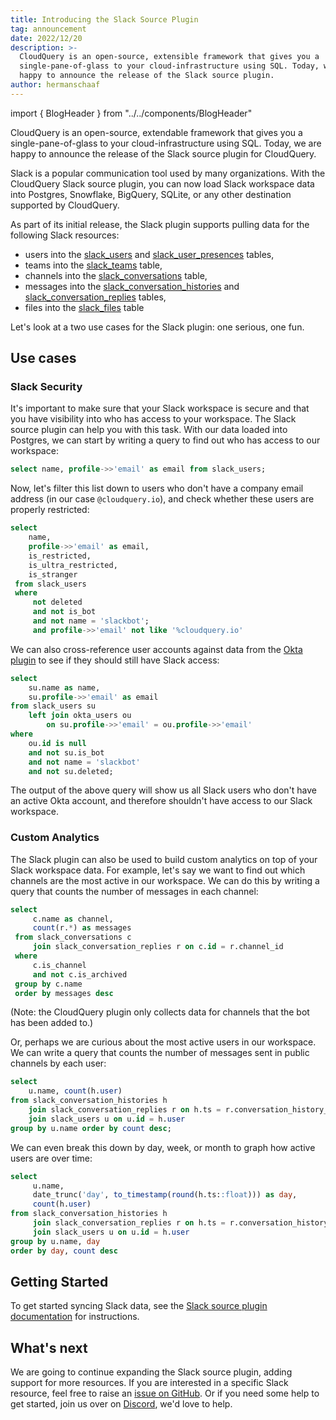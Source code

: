 ```yaml
---
title: Introducing the Slack Source Plugin
tag: announcement
date: 2022/12/20
description: >-
  CloudQuery is an open-source, extensible framework that gives you a
  single-pane-of-glass to your cloud-infrastructure using SQL. Today, we are
  happy to announce the release of the Slack source plugin.
author: hermanschaaf
---
```


import { BlogHeader } from "../../components/BlogHeader"

<BlogHeader/>

CloudQuery is an open-source, extendable framework that gives you a single-pane-of-glass to your cloud-infrastructure using SQL. Today, we are happy to announce the release of the Slack source plugin for CloudQuery.

Slack is a popular communication tool used by many organizations. With the CloudQuery Slack source plugin, you can now load Slack workspace data into Postgres, Snowflake, BigQuery, SQLite, or any other destination supported by CloudQuery. 

As part of its initial release, the Slack plugin supports pulling data for the following Slack resources:
 - users into the [slack_users](https://github.com/cloudquery/cloudquery/blob/main/plugins/source/slack/docs/tables/slack_users.md) and [slack_user_presences](https://github.com/cloudquery/cloudquery/blob/main/plugins/source/slack/docs/tables/slack_user_presences.md) tables,
 - teams into the [slack_teams](https://github.com/cloudquery/cloudquery/blob/main/plugins/source/slack/docs/tables/slack_teams.md) table,
 - channels into the [slack_conversations](https://github.com/cloudquery/cloudquery/blob/main/plugins/source/slack/docs/tables/slack_conversations.md) table,
 - messages into the [slack_conversation_histories](https://github.com/cloudquery/cloudquery/blob/main/plugins/source/slack/docs/tables/slack_conversation_histories.md) and [slack_conversation_replies](https://github.com/cloudquery/cloudquery/blob/main/plugins/source/slack/docs/tables/slack_conversation_replies.md) tables,
 - files into the [slack_files](https://github.com/cloudquery/cloudquery/blob/main/plugins/source/slack/docs/tables/slack_teams.md) table

Let's look at a two use cases for the Slack plugin: one serious, one fun. 

## Use cases

### Slack Security

It's important to make sure that your Slack workspace is secure and that you have visibility into who has access to your workspace. The Slack source plugin can help you with this task. With our data loaded into Postgres, we can start by writing a query to find out who has access to our workspace:

```sql
select name, profile->>'email' as email from slack_users;
```

Now, let's filter this list down to users who don't have a company email address (in our case `@cloudquery.io`), and check whether these users are properly restricted:

```sql
select 
    name, 
    profile->>'email' as email, 
    is_restricted, 
    is_ultra_restricted, 
    is_stranger
 from slack_users
 where
     not deleted
     and not is_bot
     and not name = 'slackbot';
     and profile->>'email' not like '%cloudquery.io' 
```

We can also cross-reference user accounts against data from the [Okta plugin](/docs/plugins/sources/okta/overview) to see if they should still have Slack access:

```sql
select 
    su.name as name, 
    su.profile->>'email' as email 
from slack_users su 
    left join okta_users ou 
        on su.profile->>'email' = ou.profile->>'email' 
where 
    ou.id is null 
    and not su.is_bot 
    and not name = 'slackbot'
    and not su.deleted;
```

The output of the above query will show us all Slack users who don't have an active Okta account, and therefore shouldn't have access to our Slack workspace.

### Custom Analytics

The Slack plugin can also be used to build custom analytics on top of your Slack workspace data. For example, let's say we want to find out which channels are the most active in our workspace. We can do this by writing a query that counts the number of messages in each channel:

```sql
select
     c.name as channel,
     count(r.*) as messages
 from slack_conversations c
     join slack_conversation_replies r on c.id = r.channel_id
 where
     c.is_channel
     and not c.is_archived 
 group by c.name 
 order by messages desc
```

(Note: the CloudQuery plugin only collects data for channels that the bot has been added to.)

Or, perhaps we are curious about the most active users in our workspace. We can write a query that counts the number of messages sent in public channels by each user:

```sql
select 
    u.name, count(h.user) 
from slack_conversation_histories h 
    join slack_conversation_replies r on h.ts = r.conversation_history_ts 
    join slack_users u on u.id = h.user 
group by u.name order by count desc;
```

We can even break this down by day, week, or month to graph how active users are over time:

```sql
select
     u.name,
     date_trunc('day', to_timestamp(round(h.ts::float))) as day,
     count(h.user)
from slack_conversation_histories h
     join slack_conversation_replies r on h.ts = r.conversation_history_ts
     join slack_users u on u.id = h.user 
group by u.name, day 
order by day, count desc
```

## Getting Started

To get started syncing Slack data, see the [Slack source plugin documentation](/docs/plugins/sources/slack/overview) for instructions.

## What's next

We are going to continue expanding the Slack source plugin, adding support for more resources. If you are interested in a specific Slack resource, feel free to raise an [issue on GitHub](https://github.com/cloudquery/cloudquery/issues). Or if you need some help to get started, join us over on [Discord](https://www.cloudquery.io/discord), we'd love to help.
